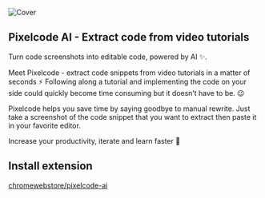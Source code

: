 ![Cover](https://github.com/PixelcodeAI/Meet_our_chrome-extension/assets/165794088/59e2b5d8-3597-435b-b119-77ad320086a2)

## Pixelcode AI - Extract code from video tutorials

Turn code screenshots into editable code, powered by AI ✨.

Meet Pixelcode - extract code snippets from video tutorials in a matter of seconds ⚡️ Following along a tutorial and implementing the code on your side could quickly become time consuming but it doesn’t have to be.  😉

Pixelcode helps you save time by saying goodbye to manual rewrite. Just take a screenshot of the code snippet that you want to extract then paste it in your favorite editor.

Increase your productivity, iterate and learn faster 🚀

## Install extension

[chromewebstore/pixelcode-ai](https://chromewebstore.google.com/detail/cojidefaaghkfamaebmfhccfcajbiodp)
